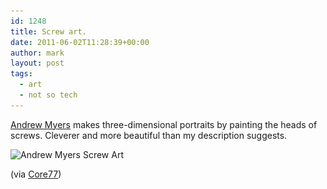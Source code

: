 ```yaml
---
id: 1248
title: Screw art.
date: 2011-06-02T11:28:39+00:00
author: mark
layout: post
tags:
  - art
  - not so tech
---
```

[Andrew Myers](http://www.andrewmyersart.com/) makes three-dimensional portraits by painting the heads of screws. Cleverer and more beautiful than my description suggests.

<img class="aligncenter size-full wp-image-1249" title="andrewmyersscrewportrait" src="/images/fromwp/2011/06/andrewmyersscrewportrait.jpg" alt="Andrew Myers Screw Art" width="400" height="400" srcset="/images/fromwp/2011/06/andrewmyersscrewportrait.jpg 400w, /images/fromwp/2011/06/andrewmyersscrewportrait-150x150.jpg 150w, /images/fromwp/2011/06/andrewmyersscrewportrait-300x300.jpg 300w" sizes="(max-width: 400px) 100vw, 400px" />

(via [Core77](http://www.core77.com/blog/object_culture/andrew_myers_screws_people_to_make_portraits_18824.asp))